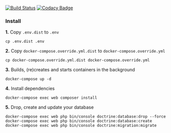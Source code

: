 [![Build Status](https://travis-ci.com/cvilleger/disneyland.svg?branch=master)](https://travis-ci.com/cvilleger/disneyland)
[![Codacy Badge](https://api.codacy.com/project/badge/Grade/b47de39978d5415a92f481a97d26212a)](https://www.codacy.com/app/cvilleger/disneyland?utm_source=github.com&amp;utm_medium=referral&amp;utm_content=cvilleger/disneyland&amp;utm_campaign=Badge_Grade)

### Install

**1.** Copy `.env.dist` to `.env`

```
cp .env.dist .env
```

**2.** Copy `docker-compose.override.yml.dist` to `docker-compose.override.yml`

```
cp docker-compose.override.yml.dist docker-compose.override.yml
```

**3.** Builds, (re)creates and starts containers in the background

```
docker-compose up -d
```

**4.** Install dependencies

```
docker-compose exec web composer install
```

**5.** Drop, create and update your database

```
docker-compose exec web php bin/console doctrine:database:drop --force
docker-compose exec web php bin/console doctrine:database:create
docker-compose exec web php bin/console doctrine:migration:migrate 
```
